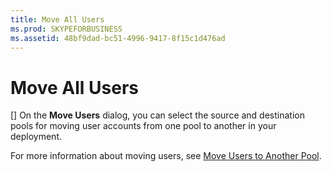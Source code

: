 ```yaml
---
title: Move All Users
ms.prod: SKYPEFORBUSINESS
ms.assetid: 48bf9dad-bc51-4996-9417-8f15c1d476ad
---
```



# Move All Users
[]
On the **Move Users** dialog, you can select the source and destination pools for moving user accounts from one pool to another in your deployment.
  
    
    

For more information about moving users, see  [Move Users to Another Pool](http://technet.microsoft.com/library/e7b4968c-0e9d-4d56-b5f1-9edf0f7206f8.aspx).
